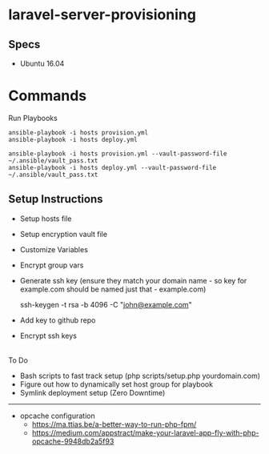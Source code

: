 # laravel-server-provisioning

## Specs

- Ubuntu 16.04

# Commands

Run Playbooks

```
ansible-playbook -i hosts provision.yml
ansible-playbook -i hosts deploy.yml

ansible-playbook -i hosts provision.yml --vault-password-file ~/.ansible/vault_pass.txt
ansible-playbook -i hosts deploy.yml --vault-password-file ~/.ansible/vault_pass.txt
```
## Setup Instructions

- Setup hosts file
- Setup encryption vault file
- Customize Variables
- Encrypt group vars
- Generate ssh key (ensure they match your domain name - so key for example.com should be named just that - example.com)

    ssh-keygen -t rsa -b 4096 -C "john@example.com"

- Add key to github repo
- Encrypt ssh keys

######

To Do

- Bash scripts to fast track setup (php scripts/setup.php yourdomain.com)
- Figure out how to dynamically set host group for playbook
- Symlink deployment setup (Zero Downtime)

-----

- opcache configuration
    - https://ma.ttias.be/a-better-way-to-run-php-fpm/
    - https://medium.com/appstract/make-your-laravel-app-fly-with-php-opcache-9948db2a5f93
